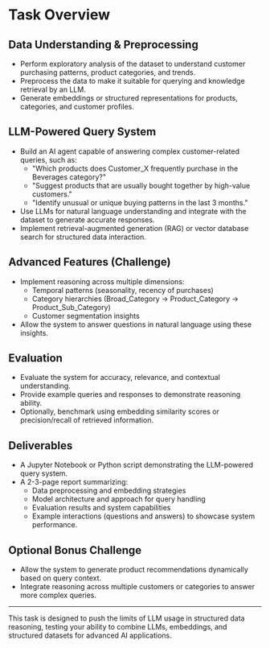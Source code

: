 # Task Overview

## Data Understanding & Preprocessing
- Perform exploratory analysis of the dataset to understand customer purchasing patterns, product categories, and trends.
- Preprocess the data to make it suitable for querying and knowledge retrieval by an LLM.
- Generate embeddings or structured representations for products, categories, and customer profiles.

## LLM-Powered Query System
- Build an AI agent capable of answering complex customer-related queries, such as:
    - "Which products does Customer_X frequently purchase in the Beverages category?"
    - "Suggest products that are usually bought together by high-value customers."
    - "Identify unusual or unique buying patterns in the last 3 months."
- Use LLMs for natural language understanding and integrate with the dataset to generate accurate responses.
- Implement retrieval-augmented generation (RAG) or vector database search for structured data interaction.

## Advanced Features (Challenge)
- Implement reasoning across multiple dimensions:
    - Temporal patterns (seasonality, recency of purchases)
    - Category hierarchies (Broad_Category -> Product_Category -> Product_Sub_Category)
    - Customer segmentation insights
- Allow the system to answer questions in natural language using these insights.

## Evaluation
- Evaluate the system for accuracy, relevance, and contextual understanding.
- Provide example queries and responses to demonstrate reasoning ability.
- Optionally, benchmark using embedding similarity scores or precision/recall of retrieved information.

## Deliverables
- A Jupyter Notebook or Python script demonstrating the LLM-powered query system.
- A 2-3-page report summarizing:
    - Data preprocessing and embedding strategies
    - Model architecture and approach for query handling
    - Evaluation results and system capabilities
    - Example interactions (questions and answers) to showcase system performance.

## Optional Bonus Challenge
- Allow the system to generate product recommendations dynamically based on query context.
- Integrate reasoning across multiple customers or categories to answer more complex queries.

---

This task is designed to push the limits of LLM usage in structured data reasoning, testing your ability to combine LLMs, embeddings, and structured datasets for advanced AI applications.